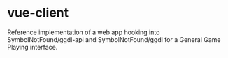 # vue-client
Reference implementation of a web app hooking into SymbolNotFound/ggdl-api and SymbolNotFound/ggdl for a General Game Playing interface.
